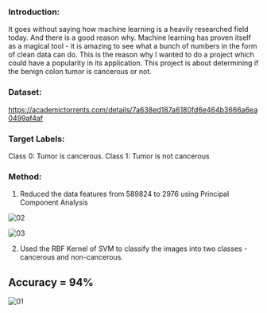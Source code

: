 ### **Introduction:** 

  It goes without saying how machine learning is a heavily researched field today. And there is a good reason why. Machine learning has proven itself as a magical tool - it is amazing to see what a bunch of numbers in the form of clean data can do. This is the reason why I wanted to do a project which could have a popularity in its application. This project is about determining if the benign colon tumor is cancerous or not. 


### **Dataset:** 

  https://academictorrents.com/details/7a638ed187a6180fd6e464b3666a6ea0499af4af

### **Target Labels:**
  Class 0: Tumor is cancerous. 
  Class 1: Tumor is not cancerous 


### **Method:** 
  1) Reduced the data features from 589824 to 2976 using Principal Component Analysis 
  

  ![02](https://user-images.githubusercontent.com/80914380/156063027-6856129d-ce12-493a-b308-0eb4f95ce616.JPG)



  ![03](https://user-images.githubusercontent.com/80914380/156063051-411e477f-189f-4a33-a3d3-9c05d2631a2b.JPG)

  2) Used the RBF Kernel of SVM to classify the images into two classes - cancerous and non-cancerous. 
 
 
## **Accuracy = 94%** 



![01](https://user-images.githubusercontent.com/80914380/156063173-b31e01c6-5260-4e99-92d9-ebe3e253608e.JPG)
